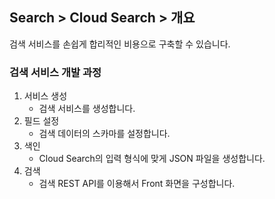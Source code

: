 ## Search > Cloud Search > 개요

검색 서비스를 손쉽게 합리적인 비용으로 구축할 수 있습니다.

### 검색 서비스 개발 과정
1. 서비스 생성
   * 검색 서비스를 생성합니다.
2. 필드 설정
   * 검색 데이터의 스카마를 설정합니다.
3. 색인
   * Cloud Search의 입력 형식에 맞게 JSON 파일을 생성합니다.
4. 검색
   * 검색 REST API를 이용해서 Front 화면을 구성합니다.
